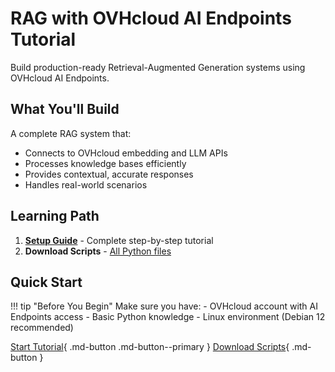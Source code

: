 # RAG with OVHcloud AI Endpoints Tutorial

Build production-ready Retrieval-Augmented Generation systems using OVHcloud AI Endpoints.

## What You'll Build

A complete RAG system that:
- Connects to OVHcloud embedding and LLM APIs
- Processes knowledge bases efficiently
- Provides contextual, accurate responses
- Handles real-world scenarios

## Learning Path

1. [**Setup Guide**](setup-guide.md) - Complete step-by-step tutorial
2. **Download Scripts** - [All Python files](/public-cloud/ai-endpoints/rag-tutorial/scripts/)

## Quick Start

!!! tip "Before You Begin"
    Make sure you have:
    - OVHcloud account with AI Endpoints access
    - Basic Python knowledge
    - Linux environment (Debian 12 recommended)

[Start Tutorial](setup-guide.md){ .md-button .md-button--primary }
[Download Scripts](/public-cloud/ai-endpoints/rag-tutorial/scripts/){ .md-button }
